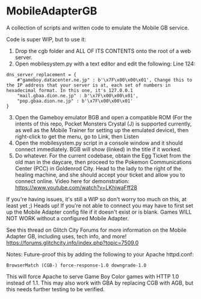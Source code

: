 # MobileAdapterGB
A collection of scripts and written code to emulate the Mobile GB service.

Code is super WIP, but to use it:

1. Drop the cgb folder and ALL OF ITS CONTENTS onto the root of a web server.
2. Open mobilesystem.py with a text editor and edit the following:
Line 124:
```
dns_server_replacement = {
	#"gameboy.datacenter.ne.jp" : b'\x7F\x00\x00\x01', Change this to the IP address that your server is at, each set of numbers in hexadecimal format. In this one, it's 127.0.0.1
	"mail.gbaa.dion.ne.jp" : b'\x7F\x00\x00\x01',
	"pop.gbaa.dion.ne.jp" : b'\x7F\x00\x00\x01'
}
```
3. Open the Gameboy emulator BGB and open a compatible ROM (For the intents of this repo, Pocket Monsters Crystal (J) is supported currently, as well as the Mobile Trainer for setting up the emulated device), then right-click to get the menu, go to Link, then Listen
4. Open the mobilesystem.py script in a console window and it should connect immediately. BGB will show (linked) in the title if it worked.
5. Do whatever. For the current codebase, obtain the Egg Ticket from the old man in the daycare, then proceed to the Pokemon Communications Center (PCC) in Goldenrod City. Head to the lady to the right of the healing machine, and she should accept your ticket and allow you to connect online. Video here for demonstration: https://www.youtube.com/watch?v=LKhiwaFff28

If you're having issues, it's still a WIP so don't worry too much on this, at least yet ;) Heads up! If you're not able to connect you may have to first set up the Mobile Adapter config file if it doesn't exist or is blank. Games WILL NOT WORK without a configured Mobile Adapter.

See this thread on Glitch City Forums for more information on the Mobile Adapter GB, including uses, tech info, and more!
https://forums.glitchcity.info/index.php?topic=7509.0

Notes:
Future-proof this by adding the following to your Apache httpd.conf:

```BrowserMatch (CGB-) force-response-1.0 downgrade-1.0```

This will force Apache to serve Game Boy Color games with HTTP 1.0 instead of 1.1. This may also work with GBA by replacing CGB with AGB, but this needs further testing to be verified.
